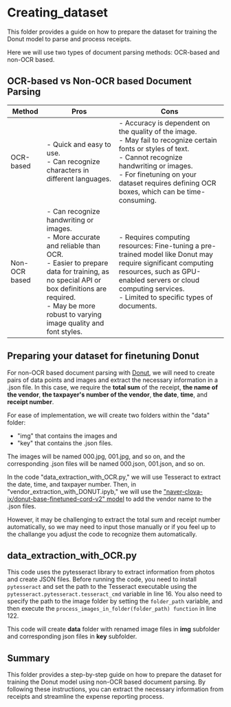 # Creating_dataset
This folder provides a guide on how to prepare the dataset for training the Donut model to parse and process receipts. 

Here we will use two types of document parsing methods: OCR-based and non-OCR based.

## OCR-based vs Non-OCR based Document Parsing
| Method        |	Pros                        |	                           Cons |
| ------------- | --------------------------------- | --------------------------------- |
| OCR-based	| - Quick and easy to use.<br>- Can recognize characters in different languages. |	- Accuracy is dependent on the quality of the image.<br>- May fail to recognize certain fonts or styles of text.<br>- Cannot recognize handwriting or images. <br>- For finetuning on your dataset requires defining OCR boxes, which can be time-consuming.|
| Non-OCR based	| - Can recognize handwriting or images.<br>- More accurate and reliable than OCR.<br>- Easier to prepare data for training, as no special API or box definitions are required. <br>- May be more robust to varying image quality and font styles. |	- Requires computing resources: Fine-tuning a pre-trained model like Donut may require significant computing resources, such as GPU-enabled servers or cloud computing services.<br>- Limited to specific types of documents.|

## Preparing your dataset for finetuning **Donut**
For non-OCR based document parsing with [Donut](https://huggingface.co/docs/transformers/model_doc/donut), we will need to create pairs of data points and images and extract the necessary information in a .json file. In this case, we require the **total sum** of the receipt, **the name of the vendor**, **the taxpayer's number of the vendor**, **the date**, **time**, and **receipt number**.

For ease of implementation, we will create two folders within the "data" folder:
- "img" that contains the images and 
- "key" that contains the .json files. 

The images will be named 000.jpg, 001.jpg, and so on, and the corresponding .json files will be named 000.json, 001.json, and so on.

In the code "data_extraction_with_OCR.py," we will use Tesseract to extract the date, time, and taxpayer number. 
Then, in "vendor_extraction_with_DONUT.ipyb," we will use the ["naver-clova-ix/donut-base-finetuned-cord-v2" model](https://huggingface.co/naver-clova-ix/donut-base-finetuned-cord-v2)  to add the vendor name to the .json files. 

However, it may be challenging to extract the total sum and receipt number automatically, so we may need to input those manually or if you feel up to the challange you adjust the code to recognize them automatically.

## data_extraction_with_OCR.py

This code uses the pytesseract library to extract information from photos and create JSON files. Before running the code, you need to install `pytesseract` and set the path to the Tesseract executable using the `pytesseract.pytesseract.tesseract_cmd` variable in line 16. You also need to specify the path to the image folder by setting the `folder_path` variable, and then execute the `process_images_in_folder(folder_path) function` in line 122.

This code will create **data** folder with renamed image files in **img** subfolder and corresponding json files in **key** subfolder.

## Summary
This folder provides a step-by-step guide on how to prepare the dataset for training the Donut model using non-OCR based document parsing. By following these instructions, you can extract the necessary information from receipts and streamline the expense reporting process.
